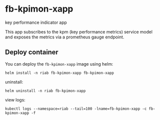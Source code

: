 <!--
SPDX-FileCopyrightText: Copyright 2004-present Facebook. All Rights Reserved.
SPDX-FileCopyrightText: 2019-present Open Networking Foundation <info@opennetworking.org>

SPDX-License-Identifier: Apache-2.0
-->
# fb-kpimon-xapp
key performance indicator app

This app subscribes to the kpm (key performance metrics) service model and exposes
the metrics via a prometheus gauge endpoint.

## Deploy container

You can deploy the `fb-kpimon-xapp` image using helm:
```
helm install -n riab fb-kpimon-xapp fb-kpimon-xapp
```

uninstall:
```
helm uninstall -n riab fb-kpimon-xapp
```

view logs:
```
kubectl logs --namespace=riab --tail=100 -lname=fb-kpimon-xapp -c fb-kpimon-xapp -f
```
